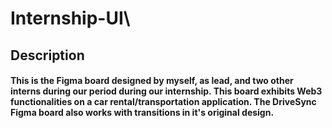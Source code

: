 # Internship-UI\

## Description
#### This is the Figma board designed by myself, as lead, and two other interns during our period during our internship. This board exhibits Web3 functionalities on a car rental/transportation application. The DriveSync Figma board also works with transitions in it's original design.

